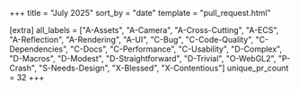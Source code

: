 +++
title = "July 2025"
sort_by = "date"
template = "pull_request.html"

[extra]
all_labels = ["A-Assets", "A-Camera", "A-Cross-Cutting", "A-ECS", "A-Reflection", "A-Rendering", "A-UI", "C-Bug", "C-Code-Quality", "C-Dependencies", "C-Docs", "C-Performance", "C-Usability", "D-Complex", "D-Macros", "D-Modest", "D-Straightforward", "D-Trivial", "O-WebGL2", "P-Crash", "S-Needs-Design", "X-Blessed", "X-Contentious"]
unique_pr_count = 32
+++
